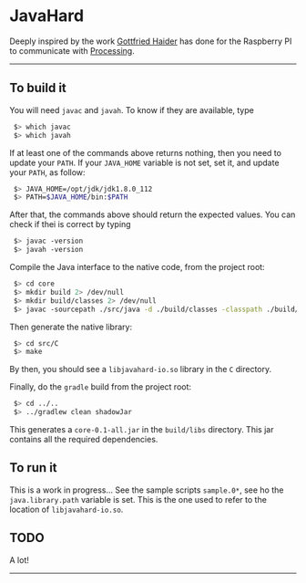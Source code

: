 # JavaHard

Deeply inspired by the work [Gottfried Haider](https://github.com/gohai/processing) has done for the Raspberry PI to communicate with [Processing](http://processing.org).

---

## To build it
You will need `javac` and `javah`.
To know if they are available, type
```bash
 $> which javac
 $> which javah
```
If at least one of the commands above returns nothing, then you need to update your `PATH`.
If your `JAVA_HOME` variable is not set, set it, and update your `PATH`, as follow:
```bash
 $> JAVA_HOME=/opt/jdk/jdk1.8.0_112
 $> PATH=$JAVA_HOME/bin:$PATH
```
After that, the commands above should return the expected values. You can check if thei is correct by typing
```bash
 $> javac -version
 $> javah -version
```

Compile the Java interface to the native code, from the project root:
```bash
 $> cd core
 $> mkdir build 2> /dev/null
 $> mkdir build/classes 2> /dev/null
 $> javac -sourcepath ./src/java -d ./build/classes -classpath ./build/classes -g ./src/java/jhard/io/JHardNativeInterface.java
```
Then generate the native library:
```bash
 $> cd src/C
 $> make
```
By then, you should see a `libjavahard-io.so` library in the `C` directory.

Finally, do the `gradle` build from the project root:
```bash
 $> cd ../..
 $> ../gradlew clean shadowJar
```
This generates a `core-0.1-all.jar` in the `build/libs` directory. This jar contains all the required dependencies.

## To run it
This is a work in progress... See the sample scripts `sample.0*`, see ho the `java.library.path` variable is set.
This is the one used to refer to the location of `libjavahard-io.so`.

## TODO
A lot!

---
